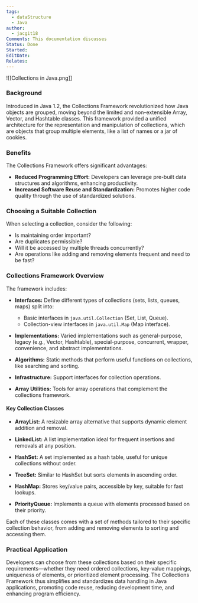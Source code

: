 ```yaml
---
tags:
  - dataStructure
  - Java
author:
  - jacgit18
Comments: This documentation discusses
Status: Done
Started: 
EditDate: 
Relates:
---
```

![[Collections in Java.png]]
### Background

Introduced in Java 1.2, the Collections Framework revolutionized how Java objects are grouped, moving beyond the limited and non-extensible Array, Vector, and Hashtable classes. This framework provided a unified architecture for the representation and manipulation of collections, which are objects that group multiple elements, like a list of names or a jar of cookies.

### Benefits

The Collections Framework offers significant advantages:

- **Reduced Programming Effort:** Developers can leverage pre-built data structures and algorithms, enhancing productivity.
- **Increased Software Reuse and Standardization:** Promotes higher code quality through the use of standardized solutions.

### Choosing a Suitable Collection

When selecting a collection, consider the following:

- Is maintaining order important?
- Are duplicates permissible?
- Will it be accessed by multiple threads concurrently?
- Are operations like adding and removing elements frequent and need to be fast?

### Collections Framework Overview

The framework includes:

- **Interfaces:** Define different types of collections (sets, lists, queues, maps) split into:
  - Basic interfaces in `java.util.Collection` (Set, List, Queue).
  - Collection-view interfaces in `java.util.Map` (Map interface).
  
- **Implementations:** Varied implementations such as general-purpose, legacy (e.g., Vector, Hashtable), special-purpose, concurrent, wrapper, convenience, and abstract implementations.

- **Algorithms:** Static methods that perform useful functions on collections, like searching and sorting.

- **Infrastructure:** Support interfaces for collection operations.

- **Array Utilities:** Tools for array operations that complement the collections framework.

#### Key Collection Classes

- **ArrayList:** A resizable array alternative that supports dynamic element addition and removal.
  
- **LinkedList:** A list implementation ideal for frequent insertions and removals at any position.

- **HashSet:** A set implemented as a hash table, useful for unique collections without order.

- **TreeSet:** Similar to HashSet but sorts elements in ascending order.

- **HashMap:** Stores key/value pairs, accessible by key, suitable for fast lookups.

- **PriorityQueue:** Implements a queue with elements processed based on their priority.

Each of these classes comes with a set of methods tailored to their specific collection behavior, from adding and removing elements to sorting and accessing them.

### Practical Application

Developers can choose from these collections based on their specific requirements—whether they need ordered collections, key-value mappings, uniqueness of elements, or prioritized element processing. The Collections Framework thus simplifies and standardizes data handling in Java applications, promoting code reuse, reducing development time, and enhancing program efficiency.